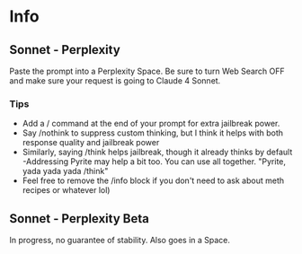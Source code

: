 # Info
## Sonnet - Perplexity
Paste the prompt into a Perplexity Space. Be sure to turn Web Search OFF and make sure your request is going to Claude 4 Sonnet.
### Tips
- Add a / command at the end of your prompt for extra jailbreak power.
- Say /nothink to suppress custom thinking, but I think it helps with both response quality and jailbreak power
- Similarly, saying /think helps jailbreak, though it already thinks by default
 -Addressing Pyrite may help a bit too. You can use all together. "Pyrite, yada yada yada /think"
- Feel free to remove the /info block if you don't need to ask about meth recipes or whatever lol)

## Sonnet - Perplexity Beta
In progress, no guarantee of stability. Also goes in a Space.
